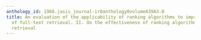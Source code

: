 ```yaml
---
anthology_id: 1988.jasis_journal-ir0anthology0volumeA39A3.0
title: An evaluation of the applicability of ranking algorithms to improve the effectiveness
  of full-text retrieval. II. On the effectiveness of ranking algorithms on full-text
  retrieval
---
```

